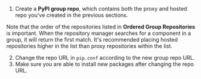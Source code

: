 
1. Create a **PyPI group repo**, which contains both the proxy and hosted repo you've created in the previous sections. 

Note that the order of the repositories listed in **Ordered Group Repositories** is important. When the repository manager searches for a component in a group, it will return the first match. 
It's recommended placing hosted repositories higher in the list than proxy repositories within the list. 

2. Change the repo URL in `pip.conf` according to the new group repo URL.
3. Make sure you are able to install new packages after changing the repo URL.

